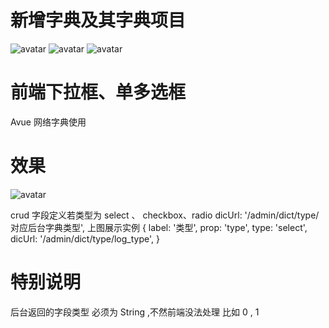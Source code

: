 # 新增字典及其字典项目

![avatar](http://pigx.vip/20191009084802_XNX0HZ_Screenshot.jpeg)
![avatar](http://pigx.vip/20191009084829_UN25Ju_Screenshot.jpeg)
![avatar](http://pigx.vip/20191009085036_xsHdv1_Screenshot.jpeg)



# 前端下拉框、单多选框
Avue 网络字典使用

# 效果

![avatar](http://pigx.vip/20191009085619_ypUo1a_Screenshot.jpeg)


crud 字段定义若类型为 select 、 checkbox、radio
    dicUrl: '/admin/dict/type/对应后台字典类型',
上图展示实例
{
    label: '类型',
    prop: 'type',
    type: 'select',
    dicUrl: '/admin/dict/type/log_type',
}
# 特别说明
后台返回的字段类型 必须为 String ,不然前端没法处理 比如 0 , 1